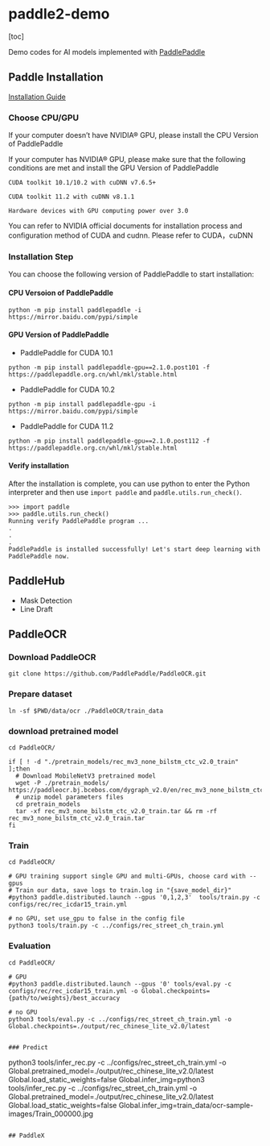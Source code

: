 # paddle2-demo
[toc]

Demo codes for AI models implemented with [PaddlePaddle](https://github.com/PaddlePaddle/)

## Paddle Installation

[Installation Guide](https://www.paddlepaddle.org.cn/install/quick?docurl=/documentation/docs/en/install/pip/linux-pip_en.html)

### Choose CPU/GPU

If your computer doesn’t have NVIDIA® GPU, please install the CPU Version of PaddlePaddle

If your computer has NVIDIA® GPU, please make sure that the following conditions are met and install the GPU Version of PaddlePaddle


```
CUDA toolkit 10.1/10.2 with cuDNN v7.6.5+

CUDA toolkit 11.2 with cuDNN v8.1.1

Hardware devices with GPU computing power over 3.0
```

You can refer to NVIDIA official documents for installation process and configuration method of CUDA and cudnn. Please refer to CUDA，cuDNN

### Installation Step

You can choose the following version of PaddlePaddle to start installation:

#### CPU Versoion of PaddlePaddle
```
python -m pip install paddlepaddle -i https://mirror.baidu.com/pypi/simple
```

#### GPU Version of PaddlePaddle

- PaddlePaddle for CUDA 10.1 
```
python -m pip install paddlepaddle-gpu==2.1.0.post101 -f https://paddlepaddle.org.cn/whl/mkl/stable.html
```

- PaddlePaddle for CUDA 10.2
```
python -m pip install paddlepaddle-gpu -i https://mirror.baidu.com/pypi/simple
```

- PaddlePaddle for CUDA 11.2
```
python -m pip install paddlepaddle-gpu==2.1.0.post112 -f https://paddlepaddle.org.cn/whl/mkl/stable.html
```

#### Verify installation
After the installation is complete, you can use python to enter the Python interpreter and then use `import paddle` and `paddle.utils.run_check()`.
```
>>> import paddle
>>> paddle.utils.run_check()
Running verify PaddlePaddle program ... 
.
.
.
PaddlePaddle is installed successfully! Let's start deep learning with PaddlePaddle now.
```

## PaddleHub
- Mask Detection
- Line Draft

## PaddleOCR
### Download PaddleOCR
```
git clone https://github.com/PaddlePaddle/PaddleOCR.git
```

### Prepare dataset
```
ln -sf $PWD/data/ocr ./PaddleOCR/train_data
```
### download pretrained model
```
cd PaddleOCR/

if [ ! -d "./pretrain_models/rec_mv3_none_bilstm_ctc_v2.0_train" ];then
  # Download MobileNetV3 pretrained model
  wget -P ./pretrain_models/ https://paddleocr.bj.bcebos.com/dygraph_v2.0/en/rec_mv3_none_bilstm_ctc_v2.0_train.tar
  # unzip model parameters files
  cd pretrain_models
  tar -xf rec_mv3_none_bilstm_ctc_v2.0_train.tar && rm -rf rec_mv3_none_bilstm_ctc_v2.0_train.tar
fi
```

### Train
```
cd PaddleOCR/

# GPU training support single GPU and multi-GPUs, choose card with --gpus
# Train our data, save logs to train.log in "{save_model_dir}"
#python3 paddle.distributed.launch --gpus '0,1,2,3'  tools/train.py -c configs/rec/rec_icdar15_train.yml

# no GPU, set use_gpu to false in the config file
python3 tools/train.py -c ../configs/rec_street_ch_train.yml
```

### Evaluation
```
cd PaddleOCR/

# GPU
#python3 paddle.distributed.launch --gpus '0' tools/eval.py -c configs/rec/rec_icdar15_train.yml -o Global.checkpoints={path/to/weights}/best_accuracy

# no GPU
python3 tools/eval.py -c ../configs/rec_street_ch_train.yml -o Global.checkpoints=./output/rec_chinese_lite_v2.0/latest


### Predict
```
python3 tools/infer_rec.py -c ../configs/rec_street_ch_train.yml -o Global.pretrained_model=./output/rec_chinese_lite_v2.0/latest Global.load_static_weights=false Global.infer_img=python3 tools/infer_rec.py -c ../configs/rec_street_ch_train.yml -o Global.pretrained_model=./output/rec_chinese_lite_v2.0/latest \
 Global.load_static_weights=false Global.infer_img=train_data/ocr-sample-images/Train_000000.jpg
```

## PaddleX


